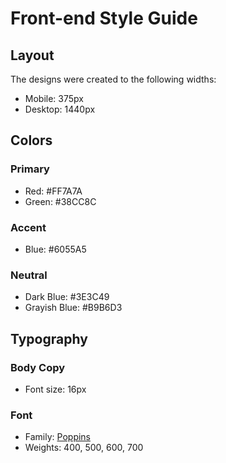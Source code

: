 # Front-end Style Guide

## Layout

The designs were created to the following widths:

- Mobile: 375px
- Desktop: 1440px

## Colors

### Primary

- Red: #FF7A7A
- Green: #38CC8C

### Accent

- Blue: #6055A5

### Neutral

- Dark Blue: #3E3C49 
- Grayish Blue: #B9B6D3

## Typography

### Body Copy

- Font size: 16px

### Font

- Family: [Poppins](https://fonts.google.com/specimen/Poppins)
- Weights: 400, 500, 600, 700
